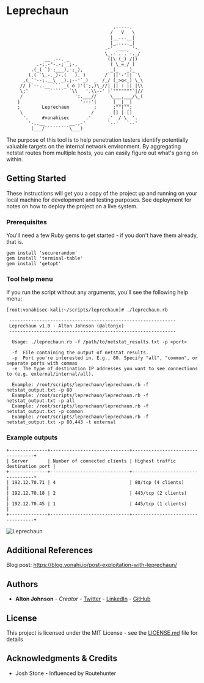 # Leprechaun

```
                                       .-----.  
                                      /   V   \ 
                                      |__...__|
                                      |_....._|
                                    .-'  ___  '-.
                                    \_.-`. .`-._/
              __ .--. _              (|\ (_) /|)
           .-;.-"-.-;`_;-,            ( \_=_/ )
         .(_( `)-;___),-;_),          _(_   _)_
        (.( `\.-._)-.(   ). )       /` ||'-'|| `\
      ,(_`'--;.__\  _).;--'`_)  _  /_/ (_>o<_) \_\
     // )`--..__ ``` _( o )'(';,)\_//| || : || |\\
     \;'        `````  `\\   '.\\--' |`"""""""`|//
     /                   ':.___//     \___,___/\_(
    |                      '---'|      |__|__|
    ;        Leprechaun         ;      ;""|"";
     \                         /       [] | []
      '.     #vonahisec      .'      .'  / \  '.
        '-,.__         __.,-'        `--'   `--'
         (___/`````````\___) 
```
The purpose of this tool is to help penetration testers identify potentially valuable targets on the internal network environment. By aggregating netstat routes from multiple hosts, you can easily figure out what's going on within.

## Getting Started

These instructions will get you a copy of the project up and running on your local machine for development and testing purposes. See deployment for notes on how to deploy the project on a live system.

### Prerequisites

You'll need a few Ruby gems to get started - if you don't have them already, that is.

```
gem install 'securerandom'
gem install 'terminal-table'
gem install 'getopt'
```

### Tool help menu

If you run the script without any arguments, you'll see the following help menu:

```
[root:vonahisec-kali:~/scripts/leprechaun]# ./leprechaun.rb

 -------------------------------------------------------------
 Leprechaun v1.0 - Alton Johnson (@altonjx)
 -------------------------------------------------------------

  Usage: ./leprechaun.rb -f /path/to/netstat_results.txt -p <port>

  -f  File containing the output of netstat results.
  -p  Port you're interested in. E.g., 80. Specify "all", "common", or separate ports with commas
  -e  The type of destination IP addresses you want to see connections to (e.g. external/internal/all).

  Example: /root/scripts/leprechaun/leprechaun.rb -f netstat_output.txt -p 80
  Example: /root/scripts/leprechaun/leprechaun.rb -f netstat_output.txt -p all
  Example: /root/scripts/leprechaun/leprechaun.rb -f netstat_output.txt -p common
  Example: /root/scripts/leprechaun/leprechaun.rb -f netstat_output.txt -p 80,443 -t external
```

### Example outputs

```
+--------------+-----------------------------+----------------------------------+
| Server       | Number of connected clients | Highest traffic destination port |
+--------------+-----------------------------+----------------------------------+
| 192.12.70.71 | 4                           | 80/tcp (4 clients)               |
| 192.12.70.18 | 2                           | 443/tcp (2 clients)              |
| 192.12.70.45 | 1                           | 445/tcp (1 clients)              |
+--------------+-----------------------------+----------------------------------+
```
![Leprechaun](https://blog.vonahi.io/content/images/2019/05/data_well_known-1.png)


## Additional References

Blog post: https://blog.vonahi.io/post-exploitation-with-leprechaun/

## Authors

* **Alton Johnson** - *Creator* - [Twitter](https://www.twitter.com/altonjx) - [LinkedIn](https://www.linkedin.com/in/altonjx) - [GitHub](https://www.github.com/altjx)

## License

This project is licensed under the MIT License - see the [LICENSE.md](LICENSE.md) file for details

## Acknowledgments & Credits

* Josh Stone - Influenced by Routehunter